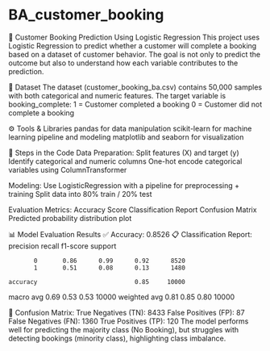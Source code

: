 # BA_customer_booking

🧠 Customer Booking Prediction Using Logistic Regression
This project uses Logistic Regression to predict whether a customer will complete a booking based on a dataset of customer behavior. The goal is not only to predict the outcome but also to understand how each variable contributes to the prediction.


📁 Dataset
The dataset (customer_booking_ba.csv) contains 50,000 samples with both categorical and numeric features. The target variable is booking_complete:
1 = Customer completed a booking
0 = Customer did not complete a booking


⚙️ Tools & Libraries
pandas for data manipulation
scikit-learn for machine learning pipeline and modeling
matplotlib and seaborn for visualization


🚀 Steps in the Code
Data Preparation:
  Split features (X) and target (y)
  Identify categorical and numeric columns
  One-hot encode categorical variables using ColumnTransformer

Modeling:
    Use LogisticRegression with a pipeline for preprocessing + training
    Split data into 80% train / 20% test

Evaluation Metrics:
  Accuracy Score
  Classification Report
  Confusion Matrix
  Predicted probability distribution plot


📊 Model Evaluation Results
✅ Accuracy: 0.8526
📋 Classification Report:
              precision    recall  f1-score   support

           0       0.86      0.99      0.92      8520
           1       0.51      0.08      0.13      1480

    accuracy                           0.85     10000
   macro avg       0.69      0.53      0.53     10000
weighted avg       0.81      0.85      0.80     10000


🧾 Confusion Matrix:
True Negatives (TN): 8433
False Positives (FP): 87
False Negatives (FN): 1360
True Positives (TP): 120
The model performs well for predicting the majority class (No Booking), but struggles with detecting bookings (minority class), highlighting class imbalance.
